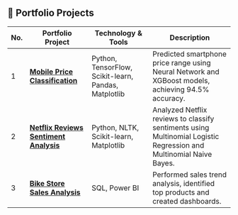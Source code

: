 ## 📂 Portfolio Projects

| No. | Portfolio Project                | Technology & Tools                     | Description                                                                                      |
|-----|----------------------------------|----------------------------------------|--------------------------------------------------------------------------------------------------|
| 1   | [**Mobile Price Classification**](https://github.com/Ivanrasyid89/Portofolio.github.io/tree/main/Klasifikasi/Mobile%20Price%20Classification) | Python, TensorFlow, Scikit-learn, Pandas, Matplotlib | Predicted smartphone price range using Neural Network and XGBoost models, achieving 94.5% accuracy. |
| 2   | [**Netflix Reviews Sentiment Analysis**](https://github.com/Ivanrasyid89/Portofolio.github.io/tree/main/Natural%20Language%20Processing/Sentiment%20Analysis%20on%20Netflix%20Ratings) | Python, NLTK, Scikit-learn, Matplotlib | Analyzed Netflix reviews to classify sentiments using Multinomial Logistic Regression and Multinomial Naive Bayes.           |
| 3   | [**Bike Store Sales Analysis**](https://github.com/Ivanrasyid89/Portofolio.github.io/tree/main/SQL/Bike%20Store)   | SQL, Power BI                          | Performed sales trend analysis, identified top products and created dashboards.      |

